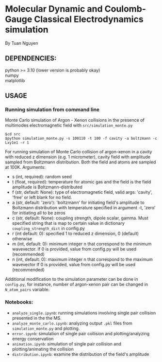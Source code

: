 # Molecular Dynamic and Coulomb-Gauge Classical Electrodynamics simulation

By Tuan Nguyen

## DEPENDENCIES:
python >= 3.10 (lower version is probably okay)  
numpy  
matplotlib  

## USAGE
### Running simulation from command line
Monte Carlo simulation of Argon - Xenon collisions in the presence of multimodes electromagnetic field with `src/simulation_monte.py`
```
$cd src
$python simulation_monte.py -s 100110 -t 100 -f cavity -a boltzmann -c Lxy1e1 -r 1
```
For running simulation of Monte Carlo collision of argon-xenon in a cavity with reduced z dimension (e.g. 1 micrometer), cavity field with amplitude sampled from Boltzmann distribution. Both the field and atoms are sampled at 100K.
Arguments:
- s (int, required): random seed
- t (float, required): temperature for atomic gas and the field is the field amplitude is Boltzmann-distributed
- f (str, default: None): type of electromagnetic field, valid args: 'cavity', 'free' or left blank for no field.
- a (str, default: 'zero'): 'boltzmann' for initiating field's amplitude to Boltzmann distribution with temperature specified in argument -t, 'zero' for initiating all to be zeros
- c (str, default: None): coupling strength, dipole scalar, gamma. Must specified string that is map to certain value in dictionary `coupling_strength_dict` in config.py
- r (int default: 0): specified 1 to reduced z dimension, 0 (default) otherwise
- m (int, default: 0): minimum integer n that correspond to the minimum wavevector. If 0 is provided, value from config.py will be used (recommended)
- n (int, default: 0): maximum integer n that correspond to the maximum wavevector If 0 is provided, value from config.py will be used (recommended)

Additional modification to the simulation parameter can be done in `config.py`, for instance, number of argon-xenon pair can be changed in `N_atom_pairs` variable.

### Notebooks:
- `analyze_single.ipynb`: running simulations involving single pair collision presented in the the MS.
- `analyze_monte_carlo.ipynb`: analyzing output `.pkl` files from `simulation_monte.py` and plotting.
- `error.ipynb`: simulation of single pair collision and plotting/analyzing energy conservation
- `animation.ipynb`: simulation of single pair collision and plotting/animating the collision
- `distribution.ipynb`: examine the distribution of the field's amplitude





